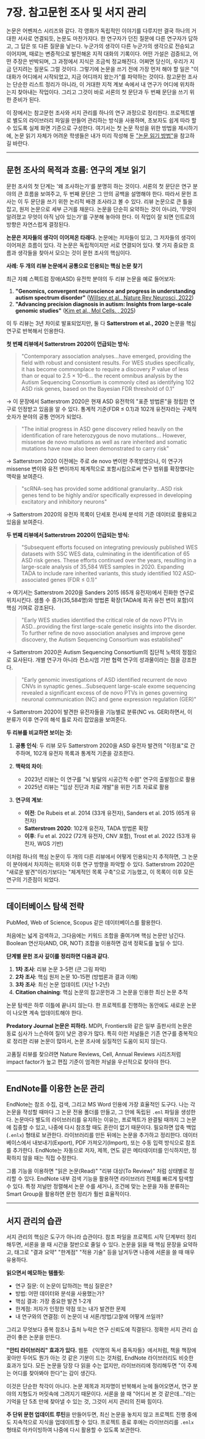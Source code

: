 # 7장. 참고문헌 조사 및 서지 관리

논문은 어벤져스 시리즈와 같다. 각 영화가 독립적인 이야기를 다루지만 결국 하나의 거대한 서사로 연결되듯, 논문도 마찬가지다. 한 연구자가 던진 질문에 다른 연구자가 답하고, 그 답은 또 다른 질문을 낳는다. 누군가의 생각이 다른 누군가의 생각으로 전승되고 이어지며, 때로는 변증적으로 발전해온 지적 대화의 기록이다. 어떤 가설은 검증되고, 어떤 주장은 반박되며, 그 과정에서 지식은 조금씩 정교해진다. 어쩌면 당신이, 우리가 지금 던지려는 질문도 그럴 것이다. 그렇기에 논문을 쓰기 전에 가장 먼저 해야 할 일은 "이 대화가 어디에서 시작되었고, 지금 어디까지 왔는가"를 파악하는 것이다. 참고문헌 조사는 단순한 리스트 정리가 아니라, 이 거대한 지적 계보 속에서 내 연구가 어디에 위치하는지 찾아내는 작업이다. 그리고 그것이 바로 서론의 첫 문단과 두 번째 문단을 쓰기 위한 준비가 된다.

이 장에서는 참고문헌 조사와 서지 관리를 하나의 연구 과정으로 정리한다. 프로젝트별로 별도의 라이브러리 파일을 만들어 관리하는 방식을 사용하며, 초보자도 쉽게 따라 할 수 있도록 실제 화면 기준으로 구성한다. 여기서는 첫 논문 작성을 위한 방법을 제시하기에, 논문 읽기 자체가 어려운 학생들은 내가 미리 작성해 둔 ["논문 읽기 방법"](https://www.notion.so/joonanlab/1e9df60d634e47a99a776c204c10db5e)을 참고하길 바란다. 

---

## 문헌 조사의 목적과 흐름: 연구의 계보 읽기

문헌 조사의 첫 단계는 '왜 조사하는가'를 분명히 하는 것이다. 서론의 첫 문단은 연구 분야의 큰 흐름을 보여주고, 두 번째 문단은 그 안의 공백을 설명해야 한다. 따라서 문헌 조사는 이 두 문단을 쓰기 위한 논리적 배경 조사라고 볼 수 있다. 리뷰 논문으로 큰 틀을 잡고, 원저 논문으로 세부 근거를 채운다. 논문을 단순히 요약하는 것이 아니라, '무엇이 알려졌고 무엇이 아직 남아 있는가'를 구분해 놓아야 한다. 이 작업이 잘 되면 인트로의 방향은 자연스럽게 결정된다.

**논문은 저자들의 생각이 이어져온 타래다.** 논문에는 저자들이 있고, 그 저자들의 생각이 이어져온 흐름이 있다. 각 논문은 독립적이지만 서로 연결되어 있다. 몇 가지 중요한 흐름과 생각들을 찾아서 모으는 것이 문헌 조사의 핵심이다.

**사례: 두 개의 리뷰 논문에서 공통으로 인용되는 핵심 논문 찾기**

최근 자폐 스펙트럼 장애(ASD) 유전학 분야의 두 리뷰 논문을 예로 들어보자:

1. **"Genomics, convergent neuroscience and progress in understanding autism spectrum disorder"** ([Willsey et al., Nature Rev Neurosci, 2022](https://pmc.ncbi.nlm.nih.gov/articles/PMC10693992/))
2. **"Advancing precision diagnosis in autism: Insights from large-scale genomic studies"** ([Kim et al., Mol Cells. , 2025](https://pmc.ncbi.nlm.nih.gov/articles/PMC12275934/))

이 두 리뷰는 3년 차이로 발표되었지만, 둘 다 **Satterstrom et al., 2020** 논문을 핵심 연구로 반복해서 인용한다.

**첫 번째 리뷰에서 Satterstrom 2020이 언급되는 방식:**

> "Contemporary association analyses...have emerged, providing the field with robust and consistent results. For WES studies specifically, it has become commonplace to require a discovery P value of less than or equal to 2.5 × 10–6... the recent omnibus analysis by the Autism Sequencing Consortium is commonly cited as identifying 102 ASD risk genes, based on the Bayesian FDR threshold of 0.1"

→ 이 문장에서 Satterstrom 2020은 현재 ASD 유전학의 "표준 방법론"을 정립한 연구로 인정받고 있음을 알 수 있다. 통계적 기준(FDR ≤ 0.1)과 102개 유전자라는 구체적 숫자가 분야의 공통 언어가 되었다.

> "The initial progress in ASD gene discovery relied heavily on the identification of rare heterozygous de novo mutations... However, missense de novo mutations as well as rare inherited and somatic mutations have now also been demonstrated to carry risk"

→ Satterstrom 2020 이전에는 주로 de novo 변이만 주목받았으나, 이 연구가 missense 변이와 유전 변이까지 체계적으로 포함시킴으로써 연구 범위를 확장했다는 맥락을 보여준다.

> "scRNA-seq has provided some additional granularity...ASD risk genes tend to be highly and/or specifically expressed in developing excitatory and inhibitory neurons"

→ Satterstrom 2020의 유전자 목록이 단세포 전사체 분석의 기준 데이터로 활용되고 있음을 보여준다.

**두 번째 리뷰에서 Satterstrom 2020이 언급되는 방식:**

> "Subsequent efforts focused on integrating previously published WES datasets with SSC WES data, culminating in the identification of 65 ASD risk genes. These efforts continued over the years, resulting in a large-scale analysis of 35,584 WES samples in 2020. Expanding TADA to include rare inherited variants, this study identified 102 ASD-associated genes (FDR ≤ 0.1)"

→ 여기서는 Satterstrom 2020을 Sanders 2015 (65개 유전자)에서 진화한 연구로 위치시킨다. 샘플 수 증가(35,584명)와 방법론 확장(TADA에 희귀 유전 변이 포함)이 핵심 기여로 강조된다.

> "Early WES studies identified the critical role of de novo PTVs in ASD...providing the first large-scale genetic insights into the disorder. To further refine de novo association analyses and improve gene discovery, the Autism Sequencing Consortium was established"

→ Satterstrom 2020은 Autism Sequencing Consortium의 집단적 노력의 정점으로 묘사된다. 개별 연구가 아니라 컨소시엄 기반 협력 연구의 성과물이라는 점을 강조한다.

> "Early genomic investigations of ASD identified recurrent de novo CNVs in synaptic genes...Subsequent large-scale exome sequencing revealed a significant excess of de novo PTVs in genes governing neuronal communication (NC) and gene expression regulation (GER)"

→ Satterstrom 2020이 발견한 유전자들을 기능별로 분류(NC vs. GER)하면서, 이 분류가 이후 연구의 해석 틀로 자리 잡았음을 보여준다.

**두 리뷰를 비교하면 보이는 것:**

1. **공통 인식**: 두 리뷰 모두 Satterstrom 2020을 ASD 유전자 발견의 "이정표"로 간주하며, 102개 유전자 목록과 통계적 기준을 강조한다.

2. **맥락의 차이**: 
   - 2023년 리뷰는 이 연구를 "뇌 발달의 시공간적 수렴" 연구의 출발점으로 활용
   - 2025년 리뷰는 "임상 진단과 치료 개발"을 위한 기초 자료로 활용

3. **연구의 계보**:
   - **이전**: De Rubeis et al. 2014 (33개 유전자), Sanders et al. 2015 (65개 유전자)
   - **Satterstrom 2020**: 102개 유전자, TADA 방법론 확장
   - **이후**: Fu et al. 2022 (72개 유전자, CNV 포함), Trost et al. 2022 (53개 유전자, WGS 기반)

이처럼 하나의 핵심 논문이 두 개의 다른 리뷰에서 어떻게 인용되는지 추적하면, 그 논문이 분야에서 차지하는 위치와 이후 연구 방향을 파악할 수 있다. Satterstrom 2020은 "새로운 발견"이라기보다는 "체계적인 목록 구축"으로 기능했고, 이 목록이 이후 모든 연구의 기준점이 되었다.

---

## 데이터베이스 탐색 전략

PubMed, Web of Science, Scopus 같은 데이터베이스를 활용한다.

처음에는 넓게 검색하고, 그다음에는 키워드 조합을 줄여가며 핵심 논문만 남긴다. Boolean 연산자(AND, OR, NOT) 조합을 이용하면 검색 정확도를 높일 수 있다.

**단계별 문헌 조사 깊이를 정리하면 다음과 같다.**

1. **1차 조사**: 리뷰 논문 3-5편 (큰 그림 파악)
2. **2차 조사**: 핵심 원저 논문 10-15편 (방법론과 결과 이해)
3. **3차 조사**: 최신 논문 업데이트 (지난 1-2년)
4. **Citation chaining**: 핵심 논문의 참고문헌과 그 논문을 인용한 최신 논문 추적

논문 탐색은 하루 이틀에 끝나지 않는다. 한 프로젝트를 진행하는 동안에도 새로운 논문이 나오면 계속 업데이트해야 한다.

**Predatory Journal 논문은 피하라.** MDPI, Frontiers와 같은 일부 출판사의 논문은 동료 심사가 느슨하여 질이 낮은 경우가 많다. 특히 이런 저널들은 기존 연구를 중복적으로 정리한 리뷰 논문이 많아서, 논문 조사에 실질적인 도움이 되지 않는다. 

고품질 리뷰를 찾으려면 Nature Reviews, Cell, Annual Reviews 시리즈처럼 impact factor가 높고 편집 기준이 엄격한 저널을 우선적으로 찾아야 한다.

---

## EndNote를 이용한 논문 관리

EndNote는 참조 수집, 검색, 그리고 MS Word 인용에 가장 효율적인 도구다. 나는 각 논문을 작성할 때마다 그 논문 전용 폴더를 만들고, 그 안에 독립된 `.enl` 파일을 생성한다. 논문마다 별도의 라이브러리를 유지하는 이유는, 프로젝트가 완결될 때까지 그 논문에 집중할 수 있고, 나중에 다시 참조할 때도 혼란이 없기 때문이다. 필요하면 압축 백업(`.enlx`) 형태로 보관한다. 라이브러리를 만든 뒤에는 논문을 추가하고 정리한다. 데이터베이스에서 내보내기(Export), PDF 가져오기(Import), 또는 수동 입력 방식으로 참조를 추가한다. EndNote는 자동으로 저자, 제목, 연도 같은 메타데이터를 인식하지만, 정확하지 않을 때는 직접 수정한다. 

그룹 기능을 이용하면 "읽은 논문(Read)" "리뷰 대상(To Review)" 처럼 상태별로 정리할 수 있다. EndNote 내부 검색 기능을 활용하면 라이브러리 전체를 빠르게 탐색할 수 있다. 특정 저널만 정렬해서 논문 수를 세거나, 조건에 맞는 논문을 자동 분류하는 Smart Group을 활용하면 문헌 정리가 훨씬 효율적이다.

---

## 서지 관리의 습관

서지 관리의 핵심은 도구가 아니라 습관이다. 참조 파일을 프로젝트 시작 단계부터 정리해두면, 서론을 쓸 때 시간을 절반으로 줄일 수 있다. 논문을 읽을 때 핵심 문장을 요약하고, 태그로 "결과 요약" "한계점" "적용 기술" 등을 남겨두면 나중에 서론을 쓸 때 매우 유용하다.

**읽으면서 메모하는 템플릿:**
- 연구 질문: 이 논문이 답하려는 핵심 질문은?
- 방법: 어떤 데이터와 분석을 사용했는가?
- 핵심 결과: 가장 중요한 발견 1-2개
- 한계점: 저자가 인정한 약점 또는 내가 발견한 문제
- 내 연구와의 연결점: 이 논문이 내 서론/방법/고찰에 어떻게 쓰일까?

그리고 무엇보다 중복 참조나 출처 누락은 연구 신뢰도에 직결된다. 정확한 서지 관리 습관이 좋은 논문을 만든다.

**"안티 라이브러리" 효과가 있다.** 웹툰 《익명의 독서 중독자들》에서처럼, 책을 책장에 꽂아만 두어도 뭔가 아는 것 같은 기분이 드는 것처럼, EndNote 라이브러리도 비슷한 효과가 있다. 모든 논문을 당장 다 읽을 수는 없지만, 라이브러리에 정리해두면 "이 주제는 어디를 찾아봐야 한다"는 감이 생긴다. 

이것은 단순한 착각이 아니다. 논문 제목과 저자명이 반복해서 눈에 들어오면서, 연구 분야의 지형도가 머릿속에 그려지기 때문이다. 서론을 쓸 때 "어디서 본 것 같은데..."라는 기억을 단 5초 만에 찾아낼 수 있는 것, 그것이 서지 관리의 진짜 힘이다.

**주 단위 문헌 업데이트 루틴**을 만들어두면, 최신 논문을 놓치지 않고 프로젝트 진행 중에도 지속적으로 지식을 업데이트할 수 있다. 프로젝트 종료 후에는 라이브러리를 `.enlx` 형태로 아카이빙하여 나중에 다시 활용할 수 있도록 보관한다.